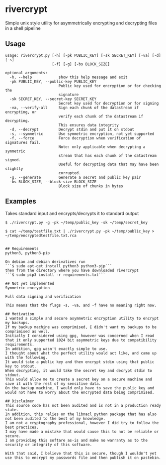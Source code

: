# rivercrypt
Simple unix style utility for asymmetrically encrypting and decrypting files in a shell pipeline

## Usage
```
usage: rivercrypt.py [-h] [-pk PUBLIC_KEY] [-sk SECRET_KEY] [-va] [-d] [-s]
                     [-f] [-g] [-bs BLOCK_SIZE]

optional arguments:
  -h, --help            show this help message and exit
  -pk PUBLIC_KEY, --public-key PUBLIC_KEY
                        Public key used for encryption or for checking the
                        signature
  -sk SECRET_KEY, --secret-key SECRET_KEY
                        Secret key used for decryption or for signing
  -va, --verify-all     Sign each chunk of the datastream if encrypting, or
                        verify each chunk of the datastream if decrypting.
                        This ensures data integrity
  -d, --decrypt         Decrypt stdin and put it on stdout
  -s, --symmetric       Use symmetric encryption, not yet supported
  -f, --force           Force decryption when verification of signatures fail.
                        Note: only applicable when decrypting a symmetric
                        stream that has each chunk of the datastream signed.
                        Useful for decrypting data that may have been slightly
                        corrupted.
  -g, --generate        Generate a secret and public key pair
  -bs BLOCK_SIZE, --block-size BLOCK_SIZE
                        Block size of chunks in bytes
```
## Examples
Takes standard input and encrypts/decrypts it to standard output

```$ ./rivercrypt.py -g -pk ~/temp/public_key -sk ~/temp/secret_key```

```$ cat ~/temp/testfile.txt | ./rivercrypt.py -pk ~/temp/public_key > ~/temp/encryptedtestfile.txt.rca```

```$ cat ~/temp/encryptedtestfile.rca | ./rivercrypt.py -sk ~/temp/secret_key > ~/temp/decryptedtestfile.txt

## Requirements
python3, python3-pip

On debian and debian derivatives run 
```$ sudo apt-get install python3 python3-pip```
then from the directory where you have downloaded rivercrypt
```$ sudo pip3 install -r requirements.txt```

## Not yet implemented
Symmetric encryption

Full data signing and verification

This means that the flags -s, -va, and -f have no meaning right now.

## Motivation
I wanted a simple and secure asymmetric encryption utility to encrypt my backups.
If my backup machine was comprimised, I didn't want my backups to be comprimised as well.
Initially I considered using gpg, however was concerned when I read that it only supported 1024 bit asymmetric keys due to compatibility requirements.
In addition, gpg wasn't exactly simple to use.
I thought about what the perfect utility would act like, and came up with the following.
It would take a public key and then encrypt stdin using that public key to stdout.
When decrypting, it would take the secret key and decrypt stdin to stdout.
This would allow me to create a secret key on a secure machine and save it with the rest of my sensitive data.
On the backup machine, I would only have to save the public key and would not have to worry about the encrypted data being comprimised.

## Disclaimer
This source code has not been audited and is not in a production ready state.
In addition, this relies on the libnacl python package that has also not been audited to the best of my knowledge.
I am not a cryptography professional, however I did try to follow the best practices.
I may have made a mistake that would cause this to not be reliable or secure.
I am providing this softare as-is and make no warranty as to the security or integrity of this software.

With that said, I believe that this is secure, though I wouldn't yet use this to encrypt my passwords file and then publish it on pastebin.
